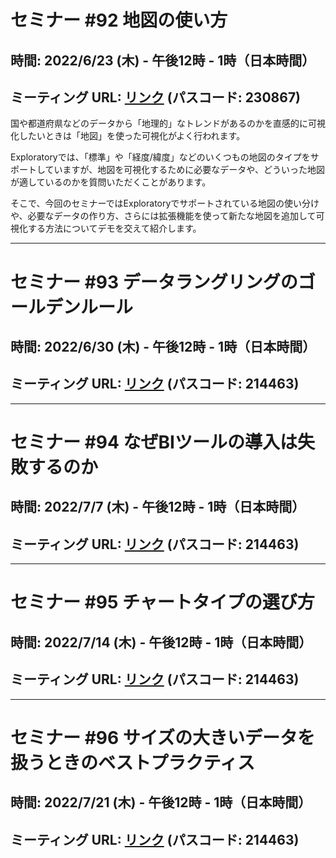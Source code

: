 # セミナー #92 地図の使い方

## 時間: 2022/6/23 (木) - 午後12時 - 1時（日本時間）

## ミーティング URL: [リンク](https://us02web.zoom.us/j/84903371336?pwd=NnrDLVPIunuvKvAB2pHffRWB179VTl.1) (パスコード: 230867)

国や都道府県などのデータから「地理的」なトレンドがあるのかを直感的に可視化したいときは「地図」を使った可視化がよく行われます。

Exploratoryでは、「標準」や「経度/緯度」などのいくつもの地図のタイプをサポートしていますが、地図を可視化するために必要なデータや、どういった地図が適しているのかを質問いただくことがあります。

そこで、今回のセミナーではExploratoryでサポートされている地図の使い分けや、必要なデータの作り方、さらには拡張機能を使って新たな地図を追加して可視化する方法についてデモを交えて紹介します。

----

# セミナー #93 データラングリングのゴールデンルール

## 時間: 2022/6/30 (木) - 午後12時 - 1時（日本時間）

## ミーティング URL: [リンク](https://us02web.zoom.us/j/331585134?pwd=VGVyeXBRWjFMT2hESFdhSU45Z2d0dz09) (パスコード: 214463)

----

# セミナー #94 なぜBIツールの導入は失敗するのか

## 時間: 2022/7/7 (木) - 午後12時 - 1時（日本時間）

## ミーティング URL: [リンク](https://us02web.zoom.us/j/331585134?pwd=VGVyeXBRWjFMT2hESFdhSU45Z2d0dz09) (パスコード: 214463)

----

# セミナー #95 チャートタイプの選び方

## 時間: 2022/7/14 (木) - 午後12時 - 1時（日本時間）

## ミーティング URL: [リンク](https://us02web.zoom.us/j/331585134?pwd=VGVyeXBRWjFMT2hESFdhSU45Z2d0dz09) (パスコード: 214463)

----

# セミナー #96 サイズの大きいデータを扱うときのベストプラクティス

## 時間: 2022/7/21 (木) - 午後12時 - 1時（日本時間）

## ミーティング URL: [リンク](https://us02web.zoom.us/j/331585134?pwd=VGVyeXBRWjFMT2hESFdhSU45Z2d0dz09) (パスコード: 214463)
